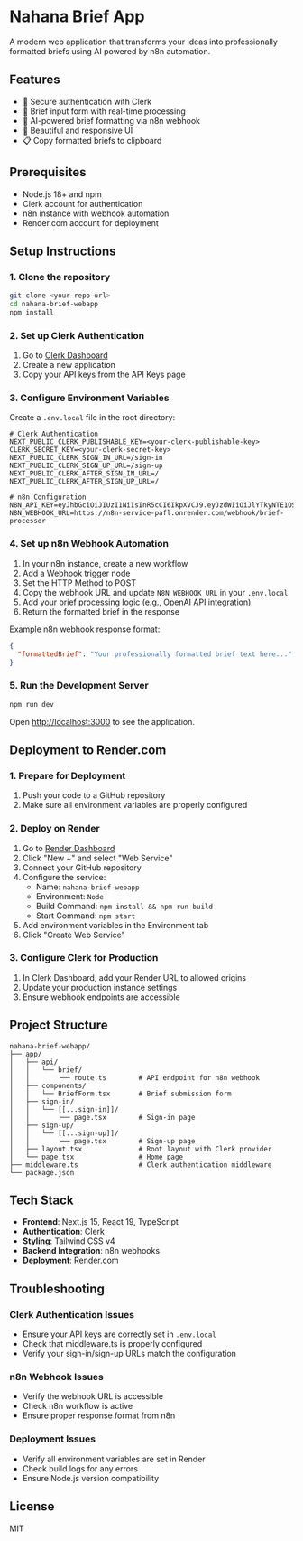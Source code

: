 # Nahana Brief App

A modern web application that transforms your ideas into professionally formatted briefs using AI powered by n8n automation.

## Features

- 🔐 Secure authentication with Clerk
- 📝 Brief input form with real-time processing
- 🤖 AI-powered brief formatting via n8n webhook
- 💅 Beautiful and responsive UI
- 📋 Copy formatted briefs to clipboard

## Prerequisites

- Node.js 18+ and npm
- Clerk account for authentication
- n8n instance with webhook automation
- Render.com account for deployment

## Setup Instructions

### 1. Clone the repository

```bash
git clone <your-repo-url>
cd nahana-brief-webapp
npm install
```

### 2. Set up Clerk Authentication

1. Go to [Clerk Dashboard](https://dashboard.clerk.com/)
2. Create a new application
3. Copy your API keys from the API Keys page

### 3. Configure Environment Variables

Create a `.env.local` file in the root directory:

```env
# Clerk Authentication
NEXT_PUBLIC_CLERK_PUBLISHABLE_KEY=<your-clerk-publishable-key>
CLERK_SECRET_KEY=<your-clerk-secret-key>
NEXT_PUBLIC_CLERK_SIGN_IN_URL=/sign-in
NEXT_PUBLIC_CLERK_SIGN_UP_URL=/sign-up
NEXT_PUBLIC_CLERK_AFTER_SIGN_IN_URL=/
NEXT_PUBLIC_CLERK_AFTER_SIGN_UP_URL=/

# n8n Configuration
N8N_API_KEY=eyJhbGciOiJIUzI1NiIsInR5cCI6IkpXVCJ9.eyJzdWIiOiJlYTkyNTE1OS05NzIzLTQ2OTgtYmI3NS00NTQ2NzI2ZWE1OGQiLCJpc3MiOiJuOG4iLCJhdWQiOiJwdWJsaWMtYXBpIiwiaWF0IjoxNzUzNDUyMjExLCJleHAiOjE3NTYwMDgwMDB9.dyZqG_NgTD82xrhohOYmv_Q3EqEIrzeV5s_AGMxcRVg
N8N_WEBHOOK_URL=https://n8n-service-pafl.onrender.com/webhook/brief-processor
```

### 4. Set up n8n Webhook Automation

1. In your n8n instance, create a new workflow
2. Add a Webhook trigger node
3. Set the HTTP Method to POST
4. Copy the webhook URL and update `N8N_WEBHOOK_URL` in your `.env.local`
5. Add your brief processing logic (e.g., OpenAI API integration)
6. Return the formatted brief in the response

Example n8n webhook response format:
```json
{
  "formattedBrief": "Your professionally formatted brief text here..."
}
```

### 5. Run the Development Server

```bash
npm run dev
```

Open [http://localhost:3000](http://localhost:3000) to see the application.

## Deployment to Render.com

### 1. Prepare for Deployment

1. Push your code to a GitHub repository
2. Make sure all environment variables are properly configured

### 2. Deploy on Render

1. Go to [Render Dashboard](https://dashboard.render.com/)
2. Click "New +" and select "Web Service"
3. Connect your GitHub repository
4. Configure the service:
   - Name: `nahana-brief-webapp`
   - Environment: `Node`
   - Build Command: `npm install && npm run build`
   - Start Command: `npm start`
5. Add environment variables in the Environment tab
6. Click "Create Web Service"

### 3. Configure Clerk for Production

1. In Clerk Dashboard, add your Render URL to allowed origins
2. Update your production instance settings
3. Ensure webhook endpoints are accessible

## Project Structure

```
nahana-brief-webapp/
├── app/
│   ├── api/
│   │   └── brief/
│   │       └── route.ts        # API endpoint for n8n webhook
│   ├── components/
│   │   └── BriefForm.tsx       # Brief submission form
│   ├── sign-in/
│   │   └── [[...sign-in]]/
│   │       └── page.tsx        # Sign-in page
│   ├── sign-up/
│   │   └── [[...sign-up]]/
│   │       └── page.tsx        # Sign-up page
│   ├── layout.tsx              # Root layout with Clerk provider
│   └── page.tsx                # Home page
├── middleware.ts               # Clerk authentication middleware
└── package.json
```

## Tech Stack

- **Frontend**: Next.js 15, React 19, TypeScript
- **Authentication**: Clerk
- **Styling**: Tailwind CSS v4
- **Backend Integration**: n8n webhooks
- **Deployment**: Render.com

## Troubleshooting

### Clerk Authentication Issues
- Ensure your API keys are correctly set in `.env.local`
- Check that middleware.ts is properly configured
- Verify your sign-in/sign-up URLs match the configuration

### n8n Webhook Issues
- Verify the webhook URL is accessible
- Check n8n workflow is active
- Ensure proper response format from n8n

### Deployment Issues
- Verify all environment variables are set in Render
- Check build logs for any errors
- Ensure Node.js version compatibility

## License

MIT
